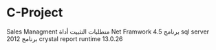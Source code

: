 # C-Project
Sales Managment
متطلبات التثبيت
أداة Net Framwork 4.5
برنامج sql server 2012 
برنامج crystal report runtime 13.0.26
